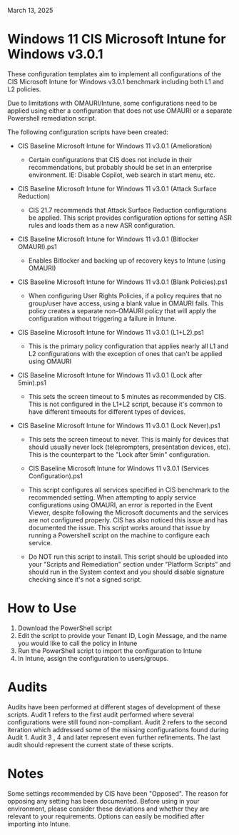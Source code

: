 March 13, 2025

# Windows 11 CIS Microsoft Intune for Windows v3.0.1
These configuration templates aim to implement all configurations of the CIS Microsoft Intune for Windows v3.0.1 benchmark including both L1 and L2 policies.

Due to limitations with OMAURI/Intune, some configurations need to be applied using either a configuration that does not use OMAURI or a separate Powershell remediation script.

The following configuration scripts have been created:

- CIS Baseline Microsoft Intune for Windows 11 v3.0.1 (Amelioration)
  - Certain configurations that CIS does not include in their recommendations, but probably should be set in an enterprise environment. IE: Disable Copilot, web search in start menu, etc.

- CIS Baseline Microsoft Intune for Windows 11 v3.0.1 (Attack Surface Reduction)
  - CIS 21.7 recommends that Attack Surface Reduction configurations be applied. This script provides configuration options for setting ASR rules and loads them as a new ASR configuration.

- CIS Baseline Microsoft Intune for Windows 11 v3.0.1 (Bitlocker OMAURI).ps1
  - Enables Bitlocker and backing up of recovery keys to Intune (using OMAURI)

- CIS Baseline Microsoft Intune for Windows 11 v3.0.1 (Blank Policies).ps1
  - When configuring User Rights Policies, if a policy requires that no group/user have access, using a blank value in OMAURI fails. This policy creates a separate non-OMAURI policy that will apply the configuration without triggering a failure in Intune.

- CIS Baseline Microsoft Intune for Windows 11 v3.0.1 (L1+L2).ps1
  - This is the primary policy configuration that applies nearly all L1 and L2 configurations with the exception of ones that can't be applied using OMAURI

- CIS Baseline Microsoft Intune for Windows 11 v3.0.1 (Lock after 5min).ps1
  - This sets the screen timeout to 5 minutes as recommended by CIS. This is not configured in the L1+L2 script, because it's common to have different timeouts for different types of devices.

- CIS Baseline Microsoft Intune for Windows 11 v3.0.1 (Lock Never).ps1
  - This sets the screen timeout to never. This is mainly for devices that should usually never lock (teleprompters, presentation devices, etc). This is the counterpart to the "Lock after 5min" configuration.

  - CIS Baseline Microsoft Intune for Windows 11 v3.0.1 (Services Configuration).ps1
  - This script configures all services specified in CIS benchmark to the recommended setting. When attempting to apply service configurations using OMAURI, an error is reported in the Event Viewer, despite following the Microsoft documents and the services are not configured properly. CIS has also noticed this issue and has documented the issue. This script works around that issue by running a Powershell script on the machine to configure each service.
  - Do NOT run this script to install. This script should be uploaded into your "Scripts and Remediation" section under "Platform Scripts" and should run in the System context and you should disable signature checking since it's not a signed script.

# How to Use
1. Download the PowerShell script
2. Edit the script to provide your Tenant ID, Login Message, and the name you would like to call the policy in Intune
3. Run the PowerShell script to import the configuration to Intune
4. In Intune, assign the configuration to users/groups.

# Audits
Audits have been performed at different stages of development of these scripts. Audit 1 refers to the first audit performed where several configurations were still found non-compliant. Audit 2 refers to the second iteration which addressed some of the missing configurations found during Audit 1. Audit 3 , 4 and later represent even further refinements. The last audit should represent the current state of these scripts.

# Notes
Some settings recommended by CIS have been "Opposed". The reason for opposing any setting has been documented. Before using in your environment, please consider these deviations and whether they are relevant to your requirements. Options can easily be modified after importing into Intune.